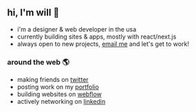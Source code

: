 ## hi, I'm will 👋

- i'm a designer & web developer in the usa
- currently building sites & apps, mostly with react/next.js
- always open to new projects, [email me](mailto:hi@willgibs.com) and let's get to work!

### around the web 🌎

- making friends on [twitter](https://twitter.com/willgibs)
- posting work on my [portfolio](https://www.willgibs.com)
- building websites on [webflow](https://webflow.com/@willgibs)
- actively networking on [linkedin](https://www.linkedin.com/in/willgibs/)
